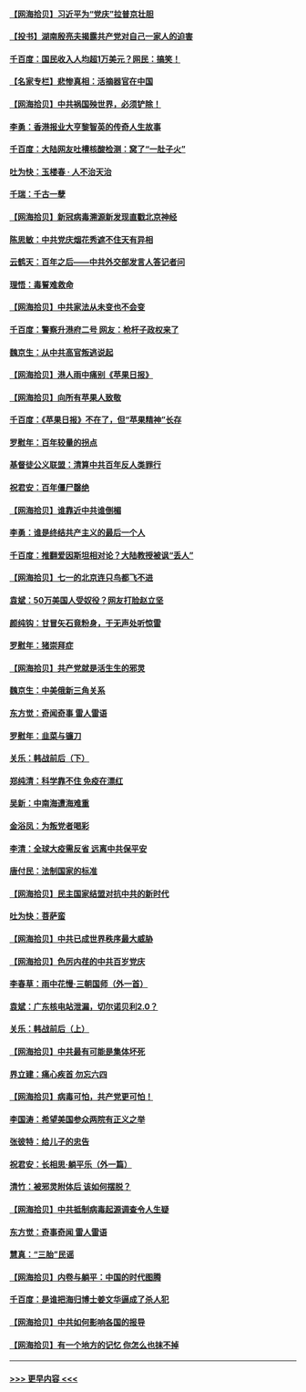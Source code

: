 #### [【网海拾贝】习近平为“党庆”拉普京壮胆](../pages/nsc993/n13057781.md?t=07010652) 
#### [【投书】湖南殷亮夫揭露共产党对自己一家人的迫害](../pages/nsc993/n13057744.md?t=07010652) 
#### [千百度：国民收入人均超1万美元？网民：搞笑！](../pages/nsc993/n13057692.md?t=07010652) 
#### [【名家专栏】悲惨真相：活摘器官在中国](../pages/nsc993/n13056611.md?t=07010652) 
#### [【网海拾贝】中共祸国殃世界，必须铲除！](../pages/nsc993/n13056011.md?t=07010652) 
#### [李勇：香港报业大亨黎智英的传奇人生故事](../pages/nsc993/n13055258.md?t=07010652) 
#### [千百度：大陆网友吐槽核酸检测：窝了“一肚子火”](../pages/nsc993/n13055194.md?t=07010652) 
#### [吐为快：玉楼春 · 人不治天治](../pages/nsc993/n13054028.md?t=07010652) 
#### [千瑞：千古一孽](../pages/nsc993/n13054016.md?t=07010652) 
#### [【网海拾贝】新冠病毒溯源新发现直戳北京神经](../pages/nsc993/n13052425.md?t=07010652) 
#### [陈思敏：中共党庆烟花秀遮不住天有异相](../pages/nsc993/n13052020.md?t=07010652) 
#### [云鹤天：百年之后——中共外交部发言人答记者问](../pages/nsc993/n13051604.md?t=07010652) 
#### [理悟：毒誓难救命](../pages/nsc993/n13051601.md?t=07010652) 
#### [【网海拾贝】中共家法从未变也不会变](../pages/nsc993/n13050366.md?t=07010652) 
#### [千百度：警察升港府二号 网友：枪杆子政权来了](../pages/nsc993/n13050261.md?t=07010652) 
#### [魏京生：从中共高官叛逃说起](../pages/nsc993/n13048997.md?t=07010652) 
#### [【网海拾贝】港人雨中痛别《苹果日报》](../pages/nsc993/n13048941.md?t=07010652) 
#### [【网海拾贝】向所有苹果人致敬](../pages/nsc993/n13046795.md?t=07010652) 
#### [千百度：《苹果日报》不在了，但“苹果精神”长存](../pages/nsc993/n13046703.md?t=07010652) 
#### [罗慰年：百年较量的拐点](../pages/nsc993/n13046542.md?t=07010652) 
#### [基督徒公义联盟：清算中共百年反人类罪行](../pages/nsc993/n13046499.md?t=07010652) 
#### [祝君安：百年僵尸罄绝](../pages/nsc993/n13045595.md?t=07010652) 
#### [【网海拾贝】谁靠近中共谁倒楣](../pages/nsc993/n13044667.md?t=07010652) 
#### [李勇：谁是终结共产主义的最后一个人](../pages/nsc993/n13044397.md?t=07010652) 
#### [千百度：推翻爱因斯坦相对论？大陆教授被讽“丢人”](../pages/nsc993/n13043908.md?t=07010652) 
#### [【网海拾贝】七一的北京连只鸟都飞不进](../pages/nsc993/n13041377.md?t=07010652) 
#### [袁斌：50万美国人受奴役？网友打脸赵立坚](../pages/nsc993/n13041330.md?t=07010652) 
#### [颜纯钩：甘冒矢石竟粉身，于无声处听惊雷](../pages/nsc993/n13041140.md?t=07010652) 
#### [罗慰年：猪崇拜症](../pages/nsc993/n13041071.md?t=07010652) 
#### [【网海拾贝】共产党就是活生生的邪灵](../pages/nsc993/n13036627.md?t=07010652) 
#### [魏京生：中美俄新三角关系](../pages/nsc993/n13035986.md?t=07010652) 
#### [东方觉：奇闻奇事 雷人雷语](../pages/nsc993/n13035878.md?t=07010652) 
#### [罗慰年：韭菜与镰刀](../pages/nsc993/n13034374.md?t=07010652) 
#### [关乐：韩战前后（下）](../pages/nsc993/n13034113.md?t=07010652) 
#### [郑纯清：科学靠不住 免疫在漂红](../pages/nsc993/n13034093.md?t=07010652) 
#### [吴新：中南海遭海难重](../pages/nsc993/n13034084.md?t=07010652) 
#### [金浴凤：为叛党者喝彩](../pages/nsc993/n13034058.md?t=07010652) 
#### [李清：全球大疫需反省 远离中共保平安](../pages/nsc993/n13033784.md?t=07010652) 
#### [唐付民：法制国家的标准](../pages/nsc993/n13032944.md?t=07010652) 
#### [【网海拾贝】民主国家结盟对抗中共的新时代](../pages/nsc993/n13031717.md?t=07010652) 
#### [吐为快：菩萨蛮](../pages/nsc993/n13030033.md?t=07010652) 
#### [【网海拾贝】中共已成世界秩序最大威胁](../pages/nsc993/n13028138.md?t=07010652) 
#### [【网海拾贝】色厉内荏的中共百岁党庆](../pages/nsc993/n13025582.md?t=07010652) 
#### [李春草：雨中花慢‧三朝国师（外一首）](../pages/nsc993/n13025567.md?t=07010652) 
#### [袁斌：广东核电站泄漏，切尔诺贝利2.0？](../pages/nsc993/n13025475.md?t=07010652) 
#### [关乐：韩战前后（上）](../pages/nsc993/n13025387.md?t=07010652) 
#### [【网海拾贝】中共最有可能是集体坏死](../pages/nsc993/n13023101.md?t=07010652) 
#### [界立建：痛心疾首 勿忘六四](../pages/nsc993/n13022339.md?t=07010652) 
#### [【网海拾贝】病毒可怕，共产党更可怕！](../pages/nsc993/n13020728.md?t=07010652) 
#### [李国涛：希望美国参众两院有正义之举](../pages/nsc993/n13020674.md?t=07010652) 
#### [张彼特：给儿子的忠告](../pages/nsc993/n13018934.md?t=07010652) 
#### [祝君安：长相思‧躺平乐（外一篇）](../pages/nsc993/n13018923.md?t=07010652) 
#### [清竹：被邪灵附体后 该如何摆脱？](../pages/nsc993/n13018877.md?t=07010652) 
#### [【网海拾贝】中共抵制病毒起源调查令人生疑](../pages/nsc993/n13017785.md?t=07010652) 
#### [东方觉：奇事奇闻 雷人雷语](../pages/nsc993/n13017577.md?t=07010652) 
#### [慧真：“三胎”民谣](../pages/nsc993/n13017394.md?t=07010652) 
#### [【网海拾贝】内卷与躺平：中国的时代图腾](../pages/nsc993/n13016128.md?t=07010652) 
#### [千百度：是谁把海归博士姜文华逼成了杀人犯](../pages/nsc993/n13015218.md?t=07010652) 
#### [【网海拾贝】中共如何影响各国的报导](../pages/nsc993/n13012599.md?t=07010652) 
#### [【网海拾贝】有一个地方的记忆 你怎么也抹不掉](../pages/nsc993/n13009802.md?t=07010652) 

----
#### [ >>> 更早内容 <<< ](../indexes/nsc993-earlier.md)
